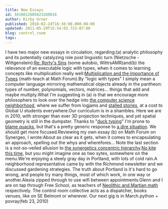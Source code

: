 ```yaml
---
title: New Essays
id: 3410812805623269818
author: Kirby Urner
published: 2010-02-24T16:38:00.000-08:00
updated: 2011-05-29T15:54:03.723-07:00
blog: control_room
tags: 
---
```


I have two major new essays in circulation, regarding:(a) analytic philosophy and its potentially catalyzing role post linguistic turn (Nietzsche - Wittgenstein):[Re: Rorty's Sins](http://groups.yahoo.com/group/WittrsEX/message/2052)  (some autobio, WittrsAMR)and(b) the relevance of an executable logic with types, when it comes to learning concepts like multiplication really well:[Multiplication and the Importance of Types](http://mathforum.org/kb/message.jspa?messageID=6992862&tstart=0) (math-teach at Math Forum).[](http://groups.yahoo.com/group/WittrsAMR/message/2052)By "logic with types" I simply mean a computer language mirroring mathematical objects already in the pantheon:  types of number, polynomials, vectors, matrices... things that add and maybe multiply.What I'm suggesting in (a) is that we encourage more philosophers to look over the hedge into [the computer science neighborhood](http://mail.python.org/pipermail/edu-sig/2010-February/009824.html), where we suffer from logjams and [stalled stories](http://worldgame.blogspot.com/2010/02/crisis-line.html), at a cost to Global U students everywhere.Our curriculum is in a shambles.  Here we are in 2010, with stronger than ever 3D projection techniques, and yet spatial geometry is still in the dumpster.  Thanks to "[duck typing](http://worldgame.blogspot.com/2008/10/duck-typing.html)" I'm prone to [blame quacks](http://mybizmo.blogspot.com/2009/08/lightning-talk-re-mites.html), but that's a pretty generic response to [a dire situation](http://controlroom.blogspot.com/2009/12/dire-straits.html).  We should get more focused.Reviewing my own essay (b) on Math Forum on Synergeo, I wrote:About as clear as it gets, when it comes to encapsulating an approach, spelling out the whys and wherefores... Note the last section is a not-so-veiled allusion to [the synergetics concentric hierarchy](http://worldgame.blogspot.com/2010/02/main-menu.html).[No kite this time](http://worldgame.blogspot.com/2010/02/kite-sighting.html), but you might imagine one as two sytes, somewhere on the menu.We're enjoying a steely gray day in Portland, with lots of cold rain.A neighborhood representative came by with the Richmond newsletter and we discussed gardening strategies.  The truth about Portland is it's hard to go wrong, and people try many things, most of which work, in one way or another.Alexia zipped through to use wifi between appointments.Glenn and I are on tap through Free School, as teachers of [Neolithic and Martian math ](http://wikieducator.org/Digital_Math)respectively.  The control room collective acts as a dispatcher, books venues, like on SE Belmont or wherever.  Our next gig is in March.[](http://www.flickr.com/photos/17157315@N00/4383572749/)python + povray(feb 23, 2010)